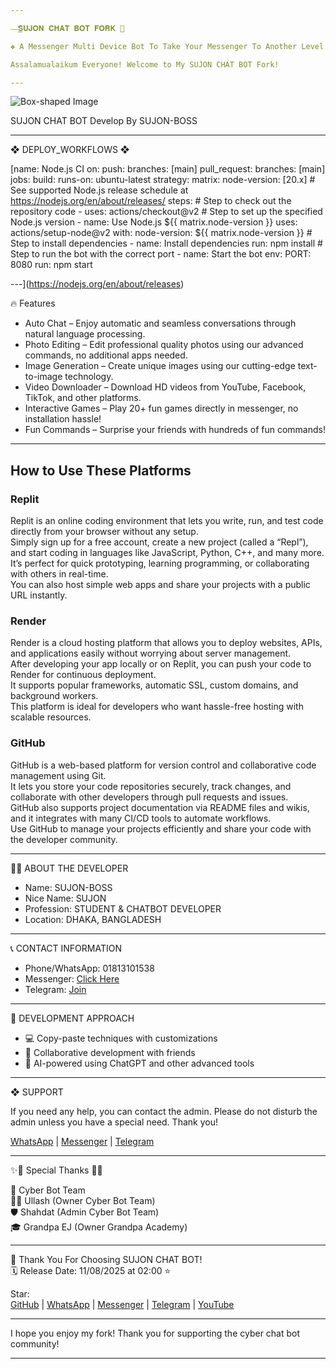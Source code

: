 ```yaml
---

—͟͟͞͞𝐒𝐔𝐉𝐎𝐍 𝐂𝐇𝐀𝐓 𝐁𝐎𝐓 𝐅𝐎𝐑𝐊 🌺

❖ A Messenger Multi Device Bot To Take Your Messenger To Another Level!

Assalamualaikum Everyone! Welcome to My SUJON CHAT BOT Fork!

---
```


![Box-shaped Image](https://i.imgur.com/0445Gzu.jpeg)

SUJON CHAT BOT      Develop By SUJON-BOSS

---

❖ DEPLOY_WORKFLOWS ❖

[name: Node.js CI
on:
  push:
    branches: [main]
  pull_request:
    branches: [main]
jobs:
  build:
    runs-on: ubuntu-latest
    strategy:
      matrix:
        node-version: [20.x] # See supported Node.js release schedule at https://nodejs.org/en/about/releases/
    steps:
      # Step to check out the repository code
      - uses: actions/checkout@v2
      # Step to set up the specified Node.js version
      - name: Use Node.js ${{ matrix.node-version }}
        uses: actions/setup-node@v2
        with:
          node-version: ${{ matrix.node-version }}
      # Step to install dependencies
      - name: Install dependencies
        run: npm install
      # Step to run the bot with the correct port
      - name: Start the bot
        env:
          PORT: 8080
        run: npm start

---](https://nodejs.org/en/about/releases)

🔥 Features

- Auto Chat – Enjoy automatic and seamless conversations through natural language processing.  
- Photo Editing – Edit professional quality photos using our advanced commands, no additional apps needed.  
- Image Generation – Create unique images using our cutting-edge text-to-image technology.  
- Video Downloader – Download HD videos from YouTube, Facebook, TikTok, and other platforms.  
- Interactive Games – Play 20+ fun games directly in messenger, no installation hassle!  
- Fun Commands – Surprise your friends with hundreds of fun commands!  

---

## How to Use These Platforms

### Replit
Replit is an online coding environment that lets you write, run, and test code directly from your browser without any setup.  
Simply sign up for a free account, create a new project (called a “Repl”), and start coding in languages like JavaScript, Python, C++, and many more.  
It’s perfect for quick prototyping, learning programming, or collaborating with others in real-time.  
You can also host simple web apps and share your projects with a public URL instantly.  

### Render
Render is a cloud hosting platform that allows you to deploy websites, APIs, and applications easily without worrying about server management.  
After developing your app locally or on Replit, you can push your code to Render for continuous deployment.  
It supports popular frameworks, automatic SSL, custom domains, and background workers.  
This platform is ideal for developers who want hassle-free hosting with scalable resources.  

### GitHub
GitHub is a web-based platform for version control and collaborative code management using Git.  
It lets you store your code repositories securely, track changes, and collaborate with other developers through pull requests and issues.  
GitHub also supports project documentation via README files and wikis, and it integrates with many CI/CD tools to automate workflows.  
Use GitHub to manage your projects efficiently and share your code with the developer community.  

---

👨‍💻 ABOUT THE DEVELOPER  

- Name: SUJON-BOSS  
- Nice Name: SUJON  
- Profession: STUDENT & CHATBOT DEVELOPER  
- Location: DHAKA, BANGLADESH  

---

📞 CONTACT INFORMATION  

- Phone/WhatsApp: 01813101538  
- Messenger: [Click Here](https://m.me/cybersujon)  
- Telegram: [Join](https://t.me/+53U3aLJH-WA3NWM9)  

---

🚀 DEVELOPMENT APPROACH  

- 💻 Copy-paste techniques with customizations  
- 🤝 Collaborative development with friends  
- 🤖 AI-powered using ChatGPT and other advanced tools  

---

❖ SUPPORT  

If you need any help, you can contact the admin. Please do not disturb the admin unless you have a special need. Thank you!  

[WhatsApp](https://wa.me/+8801813101538) | [Messenger](https://m.me/cybersujon) | [Telegram](https://t.me/+53U3aLJH-WA3NWM9)  

---

✨🌟 Special Thanks 🌟✨  

🚀 Cyber Bot Team  
🧙‍♂️ Ullash (Owner Cyber Bot Team)  
🛡️ Shahdat (Admin Cyber Bot Team)  
🎓 Grandpa EJ (Owner Grandpa Academy)  

---

💖 Thank You For Choosing SUJON CHAT BOT!  
🗓️ Release Date: 11/08/2025 at 02:00 ⭐  

Star:  
[GitHub](https://github.com/) | [WhatsApp](https://wa.me/+8801813101538) | [Messenger](https://m.me/cybersujon) | [Telegram](https://t.me/+53U3aLJH-WA3NWM9) | [YouTube](https://youtube.com/@cyberbotcommunity)  

---

I hope you enjoy my fork! Thank you for supporting the cyber chat bot community!  

---
